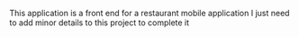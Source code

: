 This application is a front end for a restaurant mobile application I just need to add minor details to this project to complete it 
